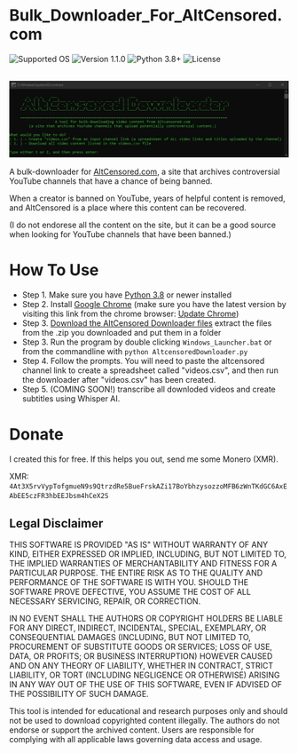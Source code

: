 # Bulk_Downloader_For_AltCensored.com
![Supported OS](https://img.shields.io/badge/Supported%20OS-Windows-blueviolet.svg)
![Version 1.1.0](https://img.shields.io/badge/Version-1.0.0-blue.svg)
![Python 3.8+](https://img.shields.io/badge/Python-3.8+-brightgreen.svg)
![License](https://img.shields.io/badge/License-MIT-yellow.svg)

<p align="center">
  <br><img src="Example.jpg" alt="AltCensored.com Bulk Video Downloader"><br>
</p>

A bulk-downloader for [AltCensored.com](https://altcensored.com/), a site that archives controversial YouTube channels that have a chance of being banned. 

When a creator is banned on YouTube, years of helpful content is removed, and AltCensored is a place where this content can be recovered.

(I do not endorese all the content on the site, but it can be a good source when looking for YouTube channels that have been banned.)


# How To Use

* Step 1. Make sure you have [Python 3.8](https://www.python.org/downloads/) or newer installed
* Step 2. Install [Google Chrome](https://www.google.com/chrome/) (make sure you have the latest version by visiting this link from the chrome browser: [Update Chrome](chrome://settings/help))
* Step 3. [Download the AltCensored Downloader files](https://github.com/lukeprofits/Bulk_Downloader_For_AltCensored.com/archive/refs/heads/main.zip) extract the files from the .zip you downloaded and put them in a folder
* Step 3. Run the program by double clicking `Windows_Launcher.bat` or from the commandline with `python AltcensoredDownloader.py`
* Step 4. Follow the prompts. You will need to paste the altcensored channel link to create a spreadsheet called "videos.csv", and then run the downloader after "videos.csv" has been created.
* Step 5. (COMING SOON!) transcribe all downloded videos and create subtitles using Whisper AI.


# Donate
I created this for free. If this helps you out, send me some Monero (XMR). 

XMR: `4At3X5rvVypTofgmueN9s9QtrzdRe5BueFrskAZi17BoYbhzysozzoMFB6zWnTKdGC6AxEAbEE5czFR3hbEEJbsm4hCeX2S`


## Legal Disclaimer

THIS SOFTWARE IS PROVIDED "AS IS" WITHOUT WARRANTY OF ANY KIND, EITHER EXPRESSED OR IMPLIED, INCLUDING, BUT NOT LIMITED TO, THE IMPLIED WARRANTIES OF MERCHANTABILITY AND FITNESS FOR A PARTICULAR PURPOSE. THE ENTIRE RISK AS TO THE QUALITY AND PERFORMANCE OF THE SOFTWARE IS WITH YOU. SHOULD THE SOFTWARE PROVE DEFECTIVE, YOU ASSUME THE COST OF ALL NECESSARY SERVICING, REPAIR, OR CORRECTION.

IN NO EVENT SHALL THE AUTHORS OR COPYRIGHT HOLDERS BE LIABLE FOR ANY DIRECT, INDIRECT, INCIDENTAL, SPECIAL, EXEMPLARY, OR CONSEQUENTIAL DAMAGES (INCLUDING, BUT NOT LIMITED TO, PROCUREMENT OF SUBSTITUTE GOODS OR SERVICES; LOSS OF USE, DATA, OR PROFITS; OR BUSINESS INTERRUPTION) HOWEVER CAUSED AND ON ANY THEORY OF LIABILITY, WHETHER IN CONTRACT, STRICT LIABILITY, OR TORT (INCLUDING NEGLIGENCE OR OTHERWISE) ARISING IN ANY WAY OUT OF THE USE OF THIS SOFTWARE, EVEN IF ADVISED OF THE POSSIBILITY OF SUCH DAMAGE.

This tool is intended for educational and research purposes only and should not be used to download copyrighted content illegally. The authors do not endorse or support the archived content. Users are responsible for complying with all applicable laws governing data access and usage.
